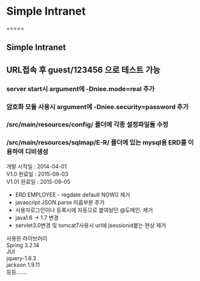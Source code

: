 # Simple Intranet
=====
## Simple Intranet

## URL접속 후 guest/123456 으로 테스트 가능

### server start시 argument에 -Dniee.mode=real 추가<br>
### 암호화 모듈 사용시 argument에 -Dniee.security=password 추가<br>
### /src/main/resources/config/ 폴더에 각종 설정파일들 수정<br>
### /src/main/resources/sqlmap/E-R/ 폴더에 있는 mysql용 ERD를 이용하여 디비생성<br>

개발 시작일 : 2014-04-01<br>
V1.0 완료일 : 2015-09-03<br>
V1.01 완료일 : 2015-09-05<br>
- ERD EMPLOYEE - regdate default NOW() 제거
- javascript JSON.parse 미흡부분 추가
- 사용자로그인이나 등록시에 자동으로 붙여놨던 @도메인. 제거
- java1.6 -> 1.7 변경
- servlet3.0변경 및 tomcat7사용시 url에 jsessionid붙는 현상 제거



사용된 라이브러리<br>
Spring 3.2.14<br>
JUI<br>
jquery-1.8.3<br>
jackson 1.9.11<br>
등등.......
